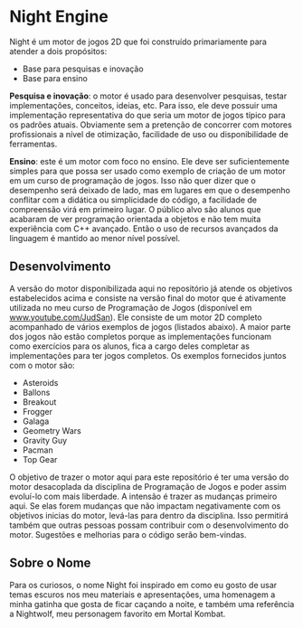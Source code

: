 # Night Engine

Night é um motor de jogos 2D que foi construído primariamente para atender a dois propósitos:

- Base para pesquisas e inovação
- Base para ensino

**Pesquisa e inovação**: o motor é usado para desenvolver pesquisas, testar implementações, conceitos, ideias, etc. Para isso, ele deve possuir uma implementação representativa do que seria um motor de jogos típico para os padrões atuais. Obviamente sem a pretenção de concorrer com motores profissionais a nível de otimização, facilidade de uso ou disponibilidade de ferramentas.

**Ensino**: este é um motor com foco no ensino. Ele deve ser suficientemente simples para que possa ser usado como exemplo de criação de um motor em um curso de programação de jogos. Isso não quer dizer que o desempenho será deixado de lado, mas em lugares em que o desempenho conflitar com a didática ou simplicidade do código, a facilidade de compreensão virá em primeiro lugar. O público alvo são alunos que acabaram de ver programação orientada a objetos e não tem muita experiência com C++ avançado. Então o uso de recursos avançados da linguagem é mantido ao menor nível possível.

## Desenvolvimento

A versão do motor disponibilizada aqui no repositório já atende os objetivos estabelecidos acima e consiste na versão final do motor que é ativamente utilizada no meu curso de Programação de Jogos (disponível em www.youtube.com/JudSan). Ele consiste de um motor 2D completo acompanhado de vários exemplos de jogos (listados abaixo). A maior parte dos jogos não estão completos porque as implementações funcionam como exercícios para os alunos, fica a cargo deles completar as implementações para ter jogos completos. Os exemplos fornecidos juntos com o motor são:
 
- Asteroids
- Ballons
- Breakout
- Frogger
- Galaga
- Geometry Wars
- Gravity Guy
- Pacman
- Top Gear

O objetivo de trazer o motor aqui para este repositório é ter uma versão do motor desacoplada da disciplina de Programação de Jogos e poder assim evoluí-lo com mais liberdade. A intensão é trazer as mudanças primeiro aqui. Se elas forem mudanças que não impactam negativamente com os objetivos inicias do motor, levá-las para dentro da disciplina. Isso permitirá também que outras pessoas possam contribuir com o desenvolvimento do motor. Sugestões e melhorias para o código serão bem-vindas.

## Sobre o Nome

Para os curiosos, o nome Night foi inspirado em como eu gosto de usar temas escuros nos meu materiais e apresentações, uma homenagem a minha gatinha que gosta de ficar caçando a noite, e também uma referência a Nightwolf, meu personagem favorito em Mortal Kombat.
